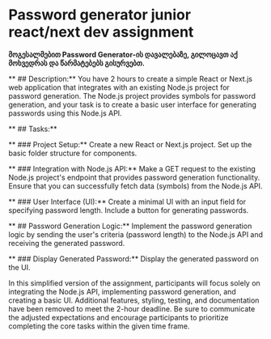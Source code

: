 ﻿# Password generator junior react/next dev assignment

**მოგესალმებით Password Generator-ის დავალებაზე, გილოცავთ აქ მოხვედრას და წარმატებებს გისურვებთ.**<br />

** ## Description:** You have 2 hours to create a simple React or Next.js web application that integrates with an existing Node.js project for password generation. The Node.js project provides symbols for password generation, and your task is to create a basic user interface for generating passwords using this Node.js API.

** ## Tasks:**

** ### Project Setup:**
Create a new React or Next.js project.
Set up the basic folder structure for components.

** ### Integration with Node.js API:**
Make a GET request to the existing Node.js project's endpoint that provides password generation functionality.
Ensure that you can successfully fetch data (symbols) from the Node.js API.

** ### User Interface (UI):**
Create a minimal UI with an input field for specifying password length.
Include a button for generating passwords.

** ## Password Generation Logic:**
Implement the password generation logic by sending the user's criteria (password length) to the Node.js API and receiving the generated password.

** ### Display Generated Password:**
Display the generated password on the UI.

In this simplified version of the assignment, participants will focus solely on integrating the Node.js API, implementing password generation, and creating a basic UI. Additional features, styling, testing, and documentation have been removed to meet the 2-hour deadline. Be sure to communicate the adjusted expectations and encourage participants to prioritize completing the core tasks within the given time frame.


